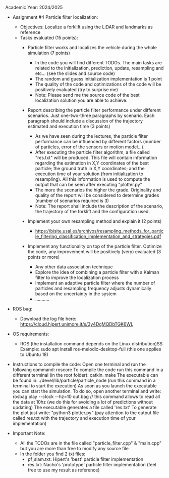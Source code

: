 Academic Year: 2024/2025

* Assignment #4 Particle filter localization:
    - Objectives: Localize a forklift using the LiDAR and landmarks as reference
    - Tasks evaluated (15 points):	
        + Particle filter works and localizes the vehicle during the whole simulation (7 points) 
			* In the code you will find different TODOs. The main tasks are related to the initialization, prediction, update, resampling and etc... (see the slides and source code)
            * The random and guess initialization implementation is 1 point
            * The quality of the code and optimizations of the code will be positively evaluated (try to surprise me)
			* Note: Please send me the source code of the best localization solution you are able to achieve.

        + Report describing the particle filter performance under different scenarios. Just one-two-three paragraphs by scenario. Each paragraph should include a discussion of the trajectory estimated and execution time (3 points)
			* As we have seen during the lectures, the particle filter performance can be influenced by different factors (number of particles, error of the sensors or motion model...).
			* After executing the particle filter algorithm, a file called "res.txt" will be produced. This file will contain information regarding the estimation in X,Y coordinates of the best particle; the ground truth in X,Y coordinates; and the execution time of your solution (from initialization to resampling). All this information is used to compute the output that can be seen after executing "plotter.py"
			* The more the scenarios the higher the grade. Originality and quality of the report will be considered to determine grades (number of scenarios required is 3)
			* Note: The report shall include the description of the scenario, the trajectory of the forklift and the configuration used.
        
        + Implement your own resampling method and explain it (2 points)
            * https://bisite.usal.es/archivos/resampling_methods_for_particle_filtering_classification_implementation_and_strategies.pdf

	    + Implement any functionality on top of the particle filter. Optimize the code, any improvement will be positively (very) evaluated (3 points or more)
            * Any other data association technique
            * Explore the idea of combining a particle filter with a Kalman filter to improve the localization process
            * Implement an adaptive particle filter where the number of particles and resampling frequency adjusts dynamically based on the uncertainty in the system
            * ...........

* ROS bag:
    - Download the log file here: https://cloud.hipert.unimore.it/s/3y4DgMQDbTGK6WL

* OS requirements:
	- ROS (the installation command depends on the Linux distribution)SS
		Example: sudo apt install ros-melodic-desktop-full (this one applies to Ubuntu 18)
    
* Instructions to compile the code:
        Open one terminal and run the following command: roscore
        To compile the code run this command in a different terminal (in the root folder): catkin_make 
	    The executable can be found in: ./devel/lib/particle/particle_node (run this command in a terminal to start the execution)
        As soon as you launch the executable you can start the simulation. To do so, open another terminal and write:
            rosbag play --clock --hz=10 out.bag    // this command allows to read all the data at 10hz (we do this for avoiding a lot of predictions without updating)
        The executable generates a file called 'res.txt'
	To generate the plot just write: "python3 plotter.py" (pay attention to the output file called res.txt with the trajectory and execution time of your implementation) 
	
* Important Note:
    - All the TODOs are in the file called "particle_filter.cpp" & "main.cpp" but you are more than free to modify any source file
    - In the folder you find 2 txt files:
        * pf_slam.txt: Hipert's 'best' particle filter implementation
        * res.txt: Nacho's 'prototype' particle filter implementation (feel free to use my result as reference)

